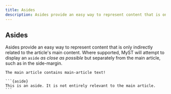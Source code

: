 ```yaml
---
title: Asides
description: Asides provide an easy way to represent content that is only indirectly related to the article's main content. 
---
```


## Asides

Asides provide an easy way to represent content that is only indirectly related to the article's main content. Where supported, MyST will attempt to display an `aside` _as close as possible_ but separately from the main article, such as in the side-margin. 

````{myst}
The main article contains main-article text!

```{aside}
This is an aside. It is not entirely relevant to the main article.
```
````
